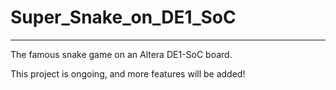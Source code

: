 # Super_Snake_on_DE1_SoC
---------------------------------------------------------
The famous snake game on an Altera DE1-SoC board.

This project is ongoing, and more features will be added!

